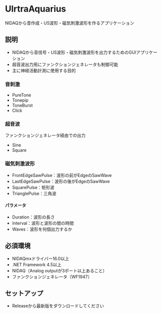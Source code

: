 # UlrtraAquarius 

NIDAQから音作成・US波形・磁気刺激波形を作るアプリケーション

## 説明

* NIDAQから音信号・US波形・磁気刺激波形を出力するためのGUIアプリケーション
* 超音波出力用にファンクションジェネレータも制御可能
* 主に神経活動計測に使用する目的

### 音刺激

* PureTone
* Tonepip
* ToneBurst
* Click

### 超音波

ファンクションジェネレータ経由での出力

* Sine
* Square

### 磁気刺激波形

* FrontEdgeSawPulse：波形の前がEdgeのSawWave
* LastEdgeSawPulse：波形の後がEdgeのSawWave
* SquarePulse：矩形波
* TrianglePulse：三角波

#### パラメータ

* Duration：波形の長さ
* Interval：波形と波形の間の時間
* Waves：波形を何個出力するか


## 必須環境

* NIDAQmxドライバー16.0以上
* .NET Framework 4.5以上
* NIDAQ（Analog outputが3ポート以上あること）
* ファンクションジェネレータ（WF1947）

## セットアップ

* Releaseから最新版をダウンロードしてください
